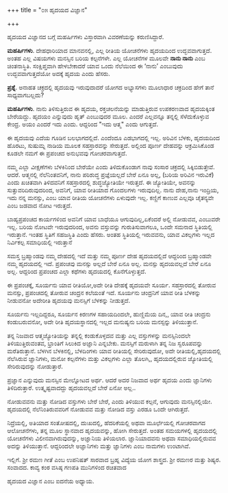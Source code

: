 +++
title = "೦೫ ಹೃದಯದ ವಿಜ್ಞಾನ"

+++


ಹೃದಯದ ವಿಜ್ಞಾನದ ಬಗ್ಗೆ ಮಹರ್ಷಿಗಳು ವಿಸ್ತಾರವಾಗಿ ವಿವರಣೆಯನ್ನು ಕರುಣಿಸಿದ್ದಾರೆ.

**ಮಹರ್ಷಿಗಳು**.  ದೇಹಧಾರಿಯಾದ ಮಾನವನಲ್ಲಿ,  ಎಲ್ಲ ರೀತಿಯ ಯೋಚನೆಗಳು ಹೃದಯದಿಂದ ಉದ್ಭವವಾಗುತ್ತದೆ. ಅಂತಹ ಎಲ್ಲ ವಿಷಯಗಳು ಮನಸ್ಸಿನ ಬರಿಯ ಕಲ್ಪನೆಗಳೇ.  ಎಲ್ಲ ಯೋಚನೆಗಳ ಮೂಲವೇ **ನಾನು ನಾನು** ಎಂಬ ಚಿಂತನಾಸ್ಥಿತಿ.   ಸಂಕ್ಷಿಪ್ತವಾಗಿ ಹೇಳಬೇಕಾದರೆ ಯಾವ ಒಂದು ನೆಲೆಯಿಂದ ಈ ‘ನಾನು’ ಎಂಬುವುದು ಉದ್ಭವವಾಗುತ್ತದೆಯೋ ಅದಕ್ಕೆ ಹೃದಯ ಎಂದು ಹೆಸರು.

**ಪ್ರಶ್ನೆ**.  ಅನಾಹತ ಚಕ್ರದಲ್ಲಿ ಹೃದಯವು ಇರುವುದಾದರೆ ಯೋಗದ ಅಭ್ಯಾಸಗಳು ಮೂಲಾಧಾರ ಚಕ್ರದಿಂದ ಹೇಗೆ ತಾನೆ ಸಾಧ್ಯವಾಗಬಲ್ಲದು?

**ಮಹರ್ಷಿಗಳು**.  ನಾನು ತಿಳಿಸುತ್ತಿರುವ ಈ ಹೃದಯ, ರಕ್ತಚಲನೆಯನ್ನು ಮಾಡುತ್ತಿರುವ ಉಪಕರಣವಾದ  ಹೃದಯಕ್ಕಿಂತ ಬೇರೆಯದ್ದು.  ಹೃದಯಂ ಎನ್ನುವುದು ಹೃತ್ ಎಂಬುವುದರ ಮೂಲ.  ಎಂದರೆ ಎಲ್ಲವನ್ನೂ ತನ್ನಲ್ಲಿ ಸೆಳೆದುಕೊಳ್ಳುವ ಕೇಂದ್ರ. ಅಯಂ ಎಂದರೆ ಇದು ಎಂದು. ಆದ್ದರಿಂದ "ಇದು ಆತ್ಮ" ಎಂದು ಆಗುತ್ತದೆ.

ಈ ಹೃದಯವು ಎದೆಯ ಗೂಡಿನ ಬಲಭಾಗದಲ್ಲಿದೆ. ಎಂದೆಂದೂ ಎಡಭಾಗದಲ್ಲಿ ಇಲ್ಲ.  ಅರಿವಿನ ಬೆಳಕು, ಹೃದಯದಿಂದ ಹೊರಟು, ಸುಷುಮ್ನ ನಾಡಿಯ ಮೂಲಕ ಸಹಸ್ರಾರವನ್ನು ಸೇರುತ್ತದೆ.  ಅಲ್ಲಿಂದ ಪೂರ್ಣ ದೇಹವನ್ನು ಆಕ್ರಮಿಸಿಕೊಂಡ ಕೂಡಲೇ ನಮಗೆ ಈ ಪ್ರಪಂಚದ ಅನುಭವವು ಗೋಚರವಾಗುತ್ತದೆ.

ನಮ್ಮ ಎಲ್ಲಾ ವೀಕ್ಷಣೆಗಳು ಬೆಳಕಿನಿಂದ ಬೇರೆಯೇ ಎಂದು ತಿಳಿದುಕೊಂಡಾಗ ನಾವು ಸಂಸಾರ ಚಕ್ರದಲ್ಲಿ ಸಿಕ್ಕಿಬಿಡುತ್ತೇವೆ.   ಆದರೆ. ಆತ್ಮನಲ್ಲಿ  ನೆಲೆನಿಂತವನಿಗೆ, ನಾನು ಪರಿಶುದ್ಧ ಪ್ರಜ್ಞೆಯಲ್ಲದೆ ಬೇರೆ ಏನೂ ಅಲ್ಲ, (ಬರಿಯ ಅರಿವಿನ ಇರುವಿಕೆ)  ಎಂದು ಖಚಿತವಾಗಿ ತಿಳಿದವನಿಗೆ ಸಹಸ್ರಾರದಲ್ಲಿ  ಶುದ್ಧಜ್ಯೋತಿಯೇ ಇರುತ್ತದೆ.   ಈ ಜ್ಯೋತಿಯೇ, ಅವನನ್ನು ಸುತ್ತುವರಿದಿರುವುದರಿಂದ,   ಅವನಿಗೆ, ಯಾವ ರೀತಿಯಾದ ಗೊಂದಲಗಳು ಇರುವುದಿಲ್ಲ.   ನಾನು ದೇಹ,ನಾನು ಇಂದ್ರಿಯ, ಇದು ನನ್ನ ಮನಸ್ಸು, ಎಂಬ ಯಾವ ರೀತಿಯ ಯೋಚನೆಗಳು ಏಳುವುದೇ ಇಲ್ಲ.  ಕಣ್ಣಿಗೆ ಕಾಣುವ ಎಲ್ಲವೂ ಚೈತನ್ಯವೇ ಎಂಬ ಜಡವಾದ ನೋಟ  ಇರುತ್ತದೆ.

ಬಾಹ್ಯಪ್ರಪಂಚದ ಕಾರ್ಯಗಳಿಂದ ಅವನಿಗೆ ಯಾವ ಬಾಧೆಯೂ ಆಗುವುದಿಲ್ಲ,ಏಕೆಂದರೆ ಅಲ್ಲಿ ನೋಡುವವ, ಎಂಬುವರೇ ಇಲ್ಲ. ಬರಿಯ ನೋಟವೇ ಇರುವುದರಿಂದ, ಅವನು ವಸ್ತುವನ್ನು ಗುರುತಿಸುವಾಗಲೂ, ಒಂದೇ ಸಮನಾದ  ಸ್ಥಿತಿಯಲ್ಲಿ  ಇರುತ್ತಾನೆ. ಇಂತಹ ಸ್ಥಿತಿಗೆ ಸಹಜಸ್ಥಿತಿ ಎಂದು ಹೆಸರು.    ಅಂತಹ ಸ್ಥಿತಿಯಲ್ಲಿ ಇರುವವನು, ಯಾವ ವಿಕಲ್ಪಗಳು ಇಲ್ಲದ ನಿರ್ವಿಕಲ್ಪ ಸಮಾಧಿಯಲ್ಲಿ ಇರುತ್ತಾನೆ

ಸಮಸ್ತ ಬ್ರಹ್ಮಾಂಡವು ನಮ್ಮ ದೇಹದಲ್ಲಿ ಇದೆ ಮತ್ತು ನಮ್ಮ ಪೂರ್ಣ ದೇಹ ಹೃದಯದಲ್ಲಿದೆ ಆದ್ದರಿಂದ ಬ್ರಹ್ಮಾಂಡವೇ ನಮ್ಮ ಹೃದಯದಲ್ಲಿ ಇದೆ.     ಪ್ರಪಂಚವು ಮನಸ್ಸು ಅಲ್ಲದೆ ಬೇರೆ ಏನೂ ಅಲ್ಲ. ಮನಸ್ಸು ಹೃದಯವಲ್ಲದೆ ಬೇರೆ ಏನೂ ಅಲ್ಲ. ಆದ್ದರಿಂದ ಪ್ರಪಂಚದ ಎಲ್ಲಾ ಕಥೆಗಳು ಹೃದಯದಲ್ಲಿ ಕೊನೆಗೊಳ್ಳುತ್ತದೆ.

ಈ ಪ್ರಪಂಚಕ್ಕೆ, ಸೂರ್ಯನು ಯಾವ ರೀತಿಯೋ,ಅದೇ ರೀತಿ ದೇಹಕ್ಕೆ ಹೃದಯವೇ ಸೂರ್ಯ. ಸಹಸ್ರಾರದಲ್ಲಿ ತೋರುವ ಮನಸ್ಸು, ಪ್ರಪಂಚದಲ್ಲಿ ತೋರುವ ಚಂದ್ರನ  ಕಲೆಯಂತೆ ಇದೆ.   ಸೂರ್ಯನು ಚಂದ್ರನಿಗೆ ಯಾವ ರೀತಿ ಬೆಳಕನ್ನು ನೀಡುವನೋ ಅದೇರೀತಿ ಹೃದಯವು ಮನಸ್ಸಿಗೆ ಬೆಳಕನ್ನು ನೀಡುತ್ತದೆ.

ಸೂರ್ಯನು ಇಲ್ಲದಿದ್ದರೂ, ಸೂರ್ಯನ ಕಿರಣಗಳ ಸಹಾಯದಿಂದಲೇ,   ಹುಣ್ಣಿಮೆಯ ದಿನ,, ಯಾವ ರೀತಿ ಚಂದ್ರನು ಕಂಡುಬರುವನೋ, ಅದೇ ರೀತಿ ಹೃದಯಸ್ಥಾನದಲ್ಲಿ ಇಲ್ಲದ ಮನುಷ್ಯನು ಬರಿಯ ಮನಸ್ಸನ್ನು ತಿಳಿಯುತ್ತಾನೆ.

ತನ್ನ ನಿಜವಾದ ಆತ್ಮಜ್ಯೋತಿಯನ್ನು ತನ್ನಲ್ಲಿ ಕಂಡುಕೊಳ್ಳದವ ಮತ್ತು ಎಲ್ಲ ವಸ್ತುಗಳನ್ನು ಮನಸ್ಸಿನಿಂದಲೇ ತಿಳಿಯುತ್ತಿರುವಂತವ, ಭ್ರಾಂತಿಗೆ ಸಿಲುಕಿದ ಅಜ್ಞಾನಿ ಎನ್ನಬೇಕು.  ಮನಸ್ಸಿಗೆ ಮರುಳಾಗಿ ತನ್ನ ನಿಜ ಸ್ವರೂಪವನ್ನು ಮರೆತಿರುತ್ತಾನೆ. ಬೆಳಗಿನ ಬೆಳಕಿನಲ್ಲಿ, ಬೆಳದಿಂಗಳು ಯಾವ ರೀತಿಯಲ್ಲಿ ಸೇರಿರುವುದೋ, ಅದೇ ರೀತಿಯಲ್ಲಿ,ಹೃದಯದಲ್ಲಿ ನೆಲೆಸಿರುವ ಜ್ಞಾನಿಗಳು,  ಮನೋ ಕಲ್ಪನೆಗಳು ಮತ್ತು ವಿಕಲ್ಪಗಳು ಎಲ್ಲಾ ತೊಲಗಿ,, ಹೃದಯದಲ್ಲಿರುವ ಜ್ಯೋತಿಯಲ್ಲಿ ಸೇರಿರುವುದನ್ನು ನೋಡುತ್ತಾರೆ.

ಪ್ರಜ್ಞಾನ ಎನ್ನುವುದು ಮನಸ್ಸಿನ ಮೇಲ್ನೋಟದ ಅರ್ಥ. ಆದರೆ ಅದರ ನಿಜವಾದ ಅರ್ಥ ಹೃದಯ ಎಂದು ಜ್ಞಾನಿಗಳು ತಿಳಿದಿರುತ್ತಾರೆ.  ಉತ್ಕೃಷ್ಟವಾದದ್ದು ಹೃದಯವಲ್ಲದೆ ಬೇರೆ ಏನೋ  ಅಲ್ಲ..

ನೋಡುವವನು ಮತ್ತು ನೋಡಿದ ವಸ್ತುಗಳು ಬೇರೆ ಬೇರೆ, ಎಂದು ತಿಳಿಯುವ  ಕಲ್ಪನೆ, ಆಗುವುದು ಮನಸ್ಸಿನಲ್ಲಿಯೇ.  ಹೃದಯದಲ್ಲಿ ನೆಲೆನಿಂತಿರುವವರಿಗೆ ನೋಡುವವ ಮತ್ತು ನೋಡಿದ ವಸ್ತು ಎರಡೂ ಒಂದೇ ಆಗಿರುತ್ತದೆ.

ನಿದ್ರೆಯಲ್ಲಿ, ಅತಿಯಾದ ಸಂತೋಷದಲ್ಲಿ, ದುಃಖದಲ್ಲಿ, ಹೆದರಿಕೆಯಲ್ಲಿ ಅಥವಾ ಮೂರ್ಛೆಯಲ್ಲಿ ಗೋಚರವಾಗದ ಆಲೋಚನೆಗಳು, ತನ್ನ ಮೂಲ ಸ್ಥಾನವಾದ ಹೃದಯವನ್ನು, ಹೋಗಿ ಸೇರುತ್ತದೆ. ಅಂತಹ ಸಮಯಗಳಲ್ಲಿ ಹೃದಯದಲ್ಲಿ ಯೋಚನೆಗಳು ವಿಲೀನವಾಗಿರುವುದನ್ನು, ಅಜ್ಞಾನಿಯ ತಿಳಿಯಲಾರ.   ಜ್ಞಾನಿಯಾದವನು ಅಥವಾ ಸಮಾಧಿಯಲ್ಲಿರುವವ ಅದನ್ನು ತಿಳಿಯುತ್ತಾನೆ. ಆದ್ದರಿಂದಲೇ ಅಜ್ಞಾನಿಗಳು ಮತ್ತು ಜ್ಞಾನಿಗಳು ಎಂಬ ನಾಮಗಳು ಉಂಟಾಗಿವೆ.

ಇಲ್ಲಿಗೆ. ಶ್ರೀ ರಮಣ ಗೀತೆ ಎಂಬ ಉಪನಿಷತ್  ಸಾರವಾದ  ಬ್ರಹ್ನ ವಿದ್ಯೆಯ ಯೋಗ ಶಾಸ್ತ್ರದ. ಶ್ರೀ ರಮಣರ ಮತ್ತು ಶಿಷ್ಯರ. ಸಂವಾದದ. ಕಾವ್ಯ ಕಂಠ ವಸಿಷ್ಠ ಗಣಪತಿ ಮುನಿಗಳಿಂದ ರಚಿತವಾದ

ಹೃದಯದ ವಿಜ್ಞಾನ  ಎಂಬ ಐದನೆಯ ಅಧ್ಯಾಯ.





